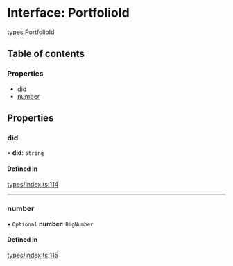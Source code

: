 # Interface: PortfolioId

[types](../wiki/types).PortfolioId

## Table of contents

### Properties

- [did](../wiki/types.PortfolioId#did)
- [number](../wiki/types.PortfolioId#number)

## Properties

### did

• **did**: `string`

#### Defined in

[types/index.ts:114](https://github.com/PolymathNetwork/polymesh-sdk/blob/c6fe1be3/src/types/index.ts#L114)

___

### number

• `Optional` **number**: `BigNumber`

#### Defined in

[types/index.ts:115](https://github.com/PolymathNetwork/polymesh-sdk/blob/c6fe1be3/src/types/index.ts#L115)
